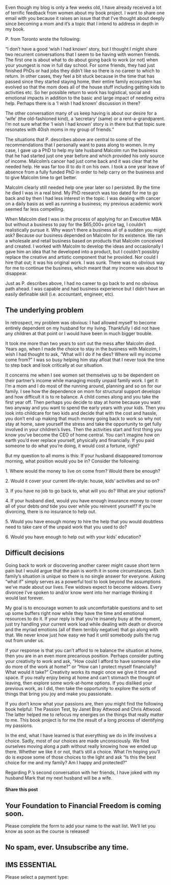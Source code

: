 Even though my blog is only a few weeks old, I have already received a lot of terrific feedback from women about my book project. I want to share one email with you because it raises an issue that that I’ve thought about deeply since becoming a mom and it’s a topic that I intend to address in depth in my book.

P. from Toronto wrote the following:

“I don’t have a good ‘wish I had known’ story, but I thought I might share two recurrent conversations that I seem to be having with women friends. The first one is about what to do about going back to work (or not) when your youngest is now in full day school. For some friends, they had just finished PhDs or had jobs they didn’t like so there is no career to which to return. In other cases, they feel a bit stuck because in the time that has passed since they started staying home, their entire family ecosystem has evolved so that the mom does all of the house stuff including getting kids to activities etc. So her possible return to work has logistical, social and emotional impacts in addition to the basic and large impact of needing extra help. Perhaps there is a ‘I wish I had known’ discussion in there?

The other conversation many of us keep having is about our desire for a ‘wife’ (the old-fashioned kind), a ‘secretary’ (same) or a rent-a-grandparent. I’m not sure what the ‘I wish I had known’ story is in there but that topic sure resonates with 40ish moms in my group of friends.”

The situations that P. describes above are central to some of the recommendations that I personally want to pass along to women. In my case, I gave up a PhD to help my late husband Malcolm run the business that he had started just one year before and which provided his only source of income. Malcolm’s cancer had just come back and it was clear that he needed help. He was far too ill to do it on his own. I took a one year leave of absence from a fully funded PhD in order to help carry on the business and to give Malcolm time to get better.

Malcolm clearly still needed help one year later so I persisted. By the time he died I was in a real bind. My PhD research was too dated for me to go back and by then I had less interest in the topic. I was dealing with cancer on a daily basis as well as running a business; my previous academic work seemed far less compelling.

When Malcolm died I was in the process of applying for an Executive MBA but without a business to pay for the $65,000+ price tag, I couldn’t realistically pursue it. Why wasn’t there a business all of a sudden you might ask? Because our business depended on Malcolm for its existence. We ran a wholesale and retail business based on products that Malcolm conceived and created. I worked with Malcolm to develop the ideas and occasionally I gave him an idea that he developed into a product, but I couldn’t possibly replace the creative and artistic component that he provided. Nor could I hire that out; it was his original work. I was sunk. There was no obvious way for me to continue the business, which meant that my income was about to disappear.

Just as P. describes above, I had no career to go back to and no obvious path ahead. I was capable and had business experience but I didn’t have an easily definable skill (i.e. accountant, engineer, etc).

## The underlying problem

In retrospect, my problem was obvious: I had allowed myself to become entirely dependent on my husband for my living. Thankfully I did not have any children at that point or I would have been in much bigger trouble.

It took me more than two years to sort out the mess after Malcolm died. Years ago, when I made the choice to stay in the business with Malcolm, I wish I had thought to ask, “What will I do if he dies? Where will my income come from?” I was so busy helping him stay afloat that I never took the time to step back and look critically at our situation.

It concerns me when I see women set themselves up to be dependent on their partner’s income while managing mostly unpaid family work. I get it: I’m a mom and I do most of the running around, planning and so on for our family. I see how the dependence on mom for structural support develops and how difficult it is to re balance. A child comes along and you take the first year off. Then perhaps you decide to stay at home because you want two anyway and you want to spend the early years with your kids. Then you look into childcare for two kids and decide that with the cost and hassle, you don’t end up making that much money going back to work so why not stay at home, save yourself the stress and take the opportunity to get fully involved in your children’s lives. Then the activities start and first thing you know you’ve become the CEO of home central. You can’t imagine how on earth you’d ever replace yourself, physically and financially. If you paid someone to do what you’re doing, it would cost a fortune, right?

But my question to all moms is this: If your husband disappeared tomorrow morning, what position would you be in? Consider the following:

1\. Where would the money to live on come from? Would there be enough?

2\. Would it cover your current life-style: house, kids’ activities and so on?

3\. If you have no job to go back to, what will you do? What are your options?

4\. If your husband died, would you have enough insurance money to cover all of your debts *and* tide you over while you reinvent yourself? If you’re divorcing, there is no insurance to help out.

5\. Would you have enough money to hire the help that you would doubtless need to take care of the unpaid work that you used to do?

6\. Would you have enough to help out with your kids’ education?

## Difficult decisions

Going back to work or discovering another career might cause short term pain but I would argue that the pain is worth it in some circumstances. Each family’s situation is unique so there is no single answer for everyone. Asking “what if” simply serves as a powerful tool to look beyond the assumptions we’ve made about our lives. Few widows expect to become widows. Every divorcee I’ve spoken to and/or know went into her marriage thinking it would last forever.

My goal is to encourage women to ask uncomfortable questions and to set up some buffers right now while they have the time and emotional resources to do it. If your reply is that you’re insanely busy at the moment, just try handling your current work load while dealing with death or divorce and the myriad emotions (all of them terribly negative) that go along with that. We never know just how easy we had it until somebody pulls the rug out from under us.

If your response is that you can’t afford to re balance the situation at home, then you are in an even more precarious position. Perhaps consider putting your creativity to work and ask, “How could I afford to have someone else do more of the work at home?” or “How can I protect myself financially? What would it take?” Creativity works its magic once we give it time and space. If you really enjoy being at home and can’t stomach the thought of leaving, then explore some work-at-home options. If you disliked your previous work, as I did, then take the opportunity to explore the sorts of things that bring you joy and make you passionate.

If you don’t know what your passions are, then you might find the following book helpful: The Passion Test, by Janet Bray Attwood and Chris Attwood. The latter helped me to refocus my energies on the things that really matter to me. This book project is for me the result of a long process of identifying my passions.

In the end, what I have learned is that everything we do in life involves a choice. Sadly, most of our choices are made unconsciously. We find ourselves moving along a path without really knowing how we ended up there. Whether we like it or not, that’s still a choice. What I’m hoping you’ll do is expose some of those choices to the light and ask “Is this the best choice for me and my family? Am I happy and protected?”

Regarding P.’s second conversation with her friends, I have joked with my husband Mark that my next husband will be a wife.

#### Share this post

## Your Foundation to Financial Freedom is coming soon.

Please complete the form to add your name to the wait list. We’ll let you know as soon as the course is released!

## No spam, ever. Unsubscribe any time.

## IMS ESSENTIAL

Please select a payment type: